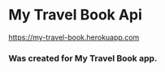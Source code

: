 # My Travel Book Api

https://my-travel-book.herokuapp.com

### Was created for My Travel Book app.
